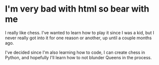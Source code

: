 # I'm very bad with html so bear with me

I really like chess. I've wanted to learn how to play it since I was a kid, but I never really got into it for one reason or another, up until a couple months ago.

I've decided since I'm also learning how to code, I can create chess in Python, and hopefully I'll learn how to not blunder Queens in the process.
